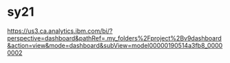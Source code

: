 # sy21

https://us3.ca.analytics.ibm.com/bi/?perspective=dashboard&pathRef=.my_folders%2Fproject%2Bv9dashboard&action=view&mode=dashboard&subView=model00000190514a3fb8_00000002
